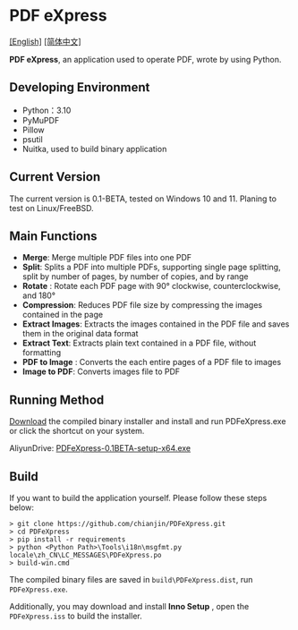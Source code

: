# PDF eXpress
[[English]](https://github.com/chianjin/PDFeXpress/blob/main/README.md)  [[简体中文]](https://github.com/chianjin/PDFeXpress/blob/main/README.zh_CN.md)

**PDF eXpress**,  an application used to operate PDF, wrote by using Python.

## Developing Environment

- Python：3.10
- PyMuPDF
- Pillow
- psutil
- Nuitka, used to build binary application

## Current Version

The current version is 0.1-BETA, tested on Windows 10 and 11. Planing to test on Linux/FreeBSD.

## Main Functions

- **Merge**: Merge multiple PDF files into one PDF
- **Split**: Splits a PDF into multiple PDFs, supporting single page splitting, split by number of pages, by number of copies, and by range
- **Rotate** : Rotate each PDF page with 90° clockwise, counterclockwise, and 180°
- **Compression**: Reduces PDF file size by compressing the images contained in the page
- **Extract Images**: Extracts the images contained in the PDF file and saves them in the original data format
- **Extract Text**: Extracts plain text contained in a PDF file, without formatting
- **PDF to Image** : Converts the each entire pages of a PDF file to images
- **Image to PDF**: Converts images file to PDF

## Running Method

[Download](https://www.aliyundrive.com/s/6sqqjkPFxKc) the compiled binary installer and install and run PDFeXpress.exe or click the shortcut on your system.

AliyunDrive: [PDFeXpress-0.1BETA-setup-x64.exe](https://www.aliyundrive.com/s/6sqqjkPFxKc)

## Build

If you want to build the application yourself. Please follow these steps below:

```shell
> git clone https://github.com/chianjin/PDFeXpress.git
> cd PDFeXpress
> pip install -r requirements
> python <Python Path>\Tools\i18n\msgfmt.py locale\zh_CN\LC_MESSAGES\PDFeXpress.po
> build-win.cmd
```

The compiled binary files are saved in `build\PDFeXpress.dist`, run `PDFeXpress.exe`.

Additionally, you may download and install **Inno Setup** , open the `PDFeXpress.iss` to build the installer.

